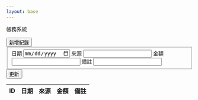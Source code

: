 ```yaml
---
layout: base
---
```


<p class="fs-2 text-center">帳務系統</p>
<button class="btn btn-primary" id="overview_btn_add">新增紀錄</button>
<div id="overview_modal_add" title="新增紀錄">
    <fieldset>
        <label for="overview_modal_add_date" class="form-label">日期</label>
        <input type="date" class="text ui-widget-content ui-corner-all" id="overview_modal_add_date">
        <label for="overview_modal_add_source" class="form-label">來源</label>
        <input type="text" class="text ui-widget-content ui-corner-all" id="overview_modal_add_source">
        <label for="overview_modal_add_amount" class="form-label">金額</label>
        <input type="number" class="text ui-widget-content ui-corner-all" id="overview_modal_add_amount">
        <label for="overview_modal_add_commit" class="form-label">備註</label>
        <input type="text" class="text ui-widget-content ui-corner-all" id="overview_modal_add_commit">
    </fieldset>
</div>
<button class="btn" id="overview_btn_update">更新</button>
<table class="table">
    <thead>
        <tr>
            <th scope="col">ID</th>
            <th scope="col">日期</th>
            <th scope="col">來源</th>
            <th scope="col">金額</th>
            <th scope="col">備註</th>
        </tr>
    </thead>
    <tbody id="overview_tbody">
    </tbody>
</table>
<script type="module" src="assets/js/account_system.mjs"></script>